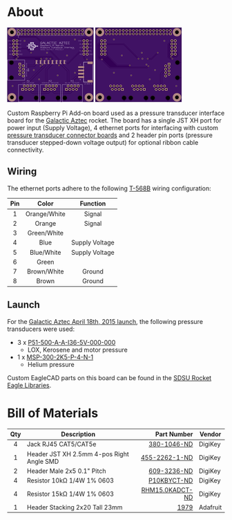 # About
[![OSHPark PCB Top Thumbnail](artwork/thumb_top.png?raw=true)](artwork/top.png?raw=true)
[![OSHPark PCB Bottom Thumbnail](artwork/thumb_bottom.png?raw=true)](artwork/bottom.png?raw=true)

Custom Raspberry Pi Add-on board used as a pressure transducer interface board for the [Galactic Aztec] rocket. The board has a single JST XH port for power input (Supply Voltage), 4 ethernet ports for interfacing with custom [pressure transducer connector boards] and 2 header pin ports (pressure transducer stepped-down voltage output) for optional ribbon cable connectivity.

## Wiring
The ethernet ports adhere to the following [T-568B] wiring configuration:

| Pin | Color        | Function       |
|:---:|:------------:|:--------------:|
| 1   | Orange/White | Signal         |
| 2   | Orange       | Signal         |
| 3   | Green/White  |                |
| 4   | Blue         | Supply Voltage |
| 5   | Blue/White   | Supply Voltage |
| 6   | Green        |                |
| 7   | Brown/White  | Ground         |
| 8   | Brown        | Ground         |

## Launch
For the [Galactic Aztec April 18th, 2015 launch], the following pressure transducers were used:
* 3 x [P51-500-A-A-I36-5V-000-000]
  * LOX, Kerosene and motor pressure
* 1 x [MSP-300-2K5-P-4-N-1]
  * Helium pressure

Custom EagleCAD parts on this board can be found in the [SDSU Rocket Eagle Libraries].

# Bill of Materials
| Qty | Description                               | Part Number       | Vendor   |
|:---:|-------------------------------------------|------------------:|----------|
| 4   | Jack RJ45 CAT5/CAT5e                      | [380-1046-ND]     | DigiKey  |
| 1   | Header JST XH 2.5mm 4-pos Right Angle SMD | [455-2262-1-ND]   | DigiKey  |
| 2   | Header Male 2x5 0.1" Pitch                | [609-3236-ND]     | DigiKey  |
| 4   | Resistor 10kΩ 1/4W 1% 0603                | [P10KBYCT-ND]     | DigiKey  |
| 4   | Resistor 15kΩ 1/4W 1% 0603                | [RHM15.0KADCT-ND] | DigiKey  |
| 1   | Header Stacking 2x20 Tall 23mm            | [1979]            | Adafruit |


[Galactic Aztec]: http://rocket.sdsu.edu/rockets
[pressure transducer connector boards]: https://github.com/twyatt/galactic-aztec-pressure-transducer-connector
[T-568B]: https://en.wikipedia.org/wiki/TIA/EIA-568#Wiring
[Galactic Aztec April 18th, 2015 launch]: https://github.com/twyatt/galactic-aztec-launch-data
[P51-500-A-A-I36-5V-000-000]: http://www.ssi-sensors.com/pdfs/Pressure%20Sensors/P51/PS-AN2_FAMILY%20PRODUCT%20OVERVIEW.pdf
[MSP-300-2K5-P-4-N-1]: http://www.mouser.com/ds/2/418/MSP300-710393.pdf
[SDSU Rocket Eagle Libraries]: https://github.com/twyatt/SDSURocket-Eagle-Libraries
[380-1046-ND]: http://www.digikey.com/product-detail/en/SS-7188-NF/380-1046-ND/388308
[455-2262-1-ND]: http://www.digikey.com/product-detail/en/S4B-XH-SM4-TB(LF)(SN)/455-2262-1-ND/1651060
[609-3236-ND]: http://www.digikey.com/product-detail/en/67997-210HLF/609-3236-ND/1878541
[P10KBYCT-ND]: http://www.digikey.com/product-detail/en/ERJ-PA3F1002V/P10KBYCT-ND/5036115
[RHM15.0KADCT-ND]: http://www.digikey.com/product-detail/en/ESR03EZPF1502/RHM15.0KADCT-ND/1983758
[1979]: https://www.adafruit.com/product/1979
